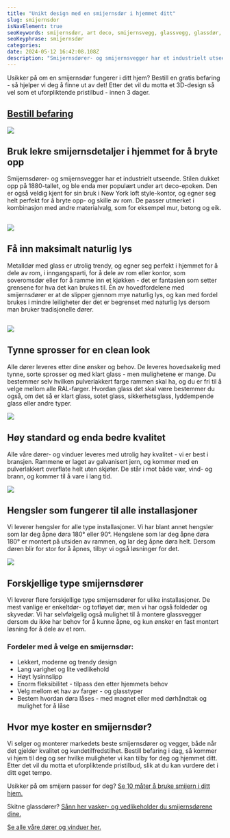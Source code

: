 ```yaml
---
title: "Unikt design med en smijernsdør i hjemmet ditt"
slug: smijernsdor
isNavElement: true
seoKeywords: smijernsdør, art deco, smijernsvegg, glassvegg, glassdør, metalldør med glass
seoKeyphrase: smijernsdør
categories: 
date: 2024-05-12 16:42:08.108Z
description: "Smijernsdører- og smijernsvegger har et industrielt utseende, og egner seg perfekt i hjemmet for å dele av rom, i inngangsparti, for å dele av rom eller kontor, som soveromsdør eller for å ramme inn et kjøkken - det er fantasien som setter grensene for hva det kan brukes til."
---
```


Usikker på om en smijernsdør fungerer i ditt hjem? Bestill en gratis befaring - så hjelper vi deg å finne ut av det! Etter det vil du motta et 3D-design så vel som et uforpliktende pristilbud - innen 3 dager.

## [Bestill befaring](https://www.glass.no/kontakt)



![](https://cdn.sanity.io/images/csbn9wp4/transformed-data/fd9d19bb8fa32a4dc61afcef2bf37c216c194408-1024x614.jpg)

## Bruk lekre smijernsdetaljer i hjemmet for å bryte opp

Smijernsdører- og smijernsvegger har et industrielt utseende. Stilen dukket opp på 1880-tallet, og ble enda mer populært under art deco-epoken. Den er også veldig kjent for sin bruk i New York loft style-kontor, og egner seg helt perfekt for å bryte opp- og skille av rom. De passer utmerket i kombinasjon med andre materialvalg, som for eksempel mur, betong og eik.

## 

![](https://cdn.sanity.io/images/csbn9wp4/transformed-data/b25ee1047ee6d575e88b989ec781fcb96832e699-2000x1000.jpg)

## Få inn maksimalt naturlig lys

Metalldør med glass er utrolig trendy, og egner seg perfekt i hjemmet for å dele av rom, i inngangsparti, for å dele av rom eller kontor, som soveromsdør eller for å ramme inn et kjøkken - det er fantasien som setter grensene for hva det kan brukes til. Én av hovedfordelene med smijernsdører er at de slipper gjennom mye naturlig lys, og kan med fordel brukes i mindre leiligheter der det er begrenset med naturlig lys dersom man bruker tradisjonelle dører.

## 

![](https://cdn.sanity.io/images/csbn9wp4/transformed-data/2d59938c04a01ec50e3dae681f4c42bda761524e-2000x1400.jpg)

## Tynne sprosser for en clean look

Alle dører leveres etter dine ønsker og behov. De leveres hovedsakelig med tynne, sorte sprosser og med klart glass - men mulighetene er mange. Du bestemmer selv hvilken pulverlakkert farge rammen skal ha, og du er fri til å velge mellom alle RAL-farger. Hvordan glass det skal være bestemmer du også, om det så er klart glass, sotet glass, sikkerhetsglass, lyddempende glass eller andre typer.



![](https://cdn.sanity.io/images/csbn9wp4/transformed-data/faf9643f51fd62f2103e78ecff944e7991f9085e-2211x1500.jpg)

## Høy standard og enda bedre kvalitet

Alle våre dører- og vinduer leveres med utrolig høy kvalitet - vi er best i bransjen. Rammene er laget av galvanisert jern, og kommer med en pulverlakkert overflate helt uten skjøter. De står i mot både vær, vind- og brann, og kommer til å vare i lang tid.



![](https://cdn.sanity.io/images/csbn9wp4/transformed-data/664459624679135a0b6cb7107afeff4a865f954c-7220x4060.jpg)

## Hengsler som fungerer til alle installasjoner

Vi leverer hengsler for alle type installasjoner. Vi har blant annet hengsler som lar deg åpne døra 180° eller 90°. Hengslene som lar deg åpne døra 180° er montert på utsiden av rammen, og lar deg åpne døra helt. Dersom døren blir for stor for å åpnes, tilbyr vi også løsninger for det.



![](https://cdn.sanity.io/images/csbn9wp4/transformed-data/646406033dc3350405f5e03bfe21c2a10b8df676-5486x3765.jpg)

## Forskjellige type smijernsdører

Vi leverer flere forskjellige type smijernsdører for ulike installasjoner. De mest vanlige er enkeltdør- og tofløyet dør, men vi har også foldedør og skyvedør. Vi har selvfølgelig også mulighet til å montere glassvegger dersom du ikke har behov for å kunne åpne, og kun ønsker en fast montert løsning for å dele av et rom.

### Fordeler med å velge en smijernsdør:

* Lekkert, moderne og trendy design
* Lang varighet og lite vedlikehold
* Høyt lysinnslipp
* Enorm fleksibilitet - tilpass den etter hjemmets behov
* Velg mellom et hav av farger - og glasstyper
* Bestem hvordan døra låses - med magnet eller med dørhåndtak og mulighet for å låse

## Hvor mye koster en smijernsdør?

Vi selger og monterer markedets beste smijernsdører og vegger, både når det gjelder kvalitet og kundetilfredstilhet. Bestill befaring i dag, så kommer vi hjem til deg og ser hvilke muligheter vi kan tilby for deg og hjemmet ditt. Etter det vil du motta et uforpliktende pristilbud, slik at du kan vurdere det i ditt eget tempo.



Usikker på om smijern passer for deg? [Se 10 måter å bruke smijern i ditt hjem.](/10-mater-a-bruke-smijern-i-ditt-hjem)

Skitne glassdører? [Sånn her vasker- og vedlikeholder du smijernsdørene dine.](/rengjoring-av-metalldor)

[Se alle våre dører og vinduer her.](/vinduer-og-dorer)
